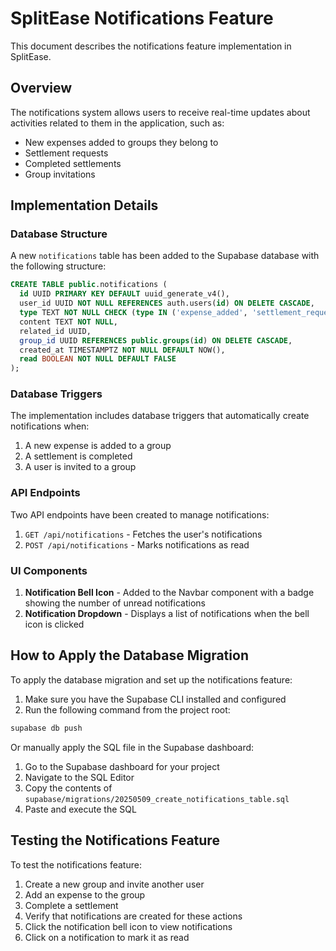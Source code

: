 # SplitEase Notifications Feature

This document describes the notifications feature implementation in SplitEase.

## Overview

The notifications system allows users to receive real-time updates about activities related to them in the application, such as:

- New expenses added to groups they belong to
- Settlement requests
- Completed settlements
- Group invitations

## Implementation Details

### Database Structure

A new `notifications` table has been added to the Supabase database with the following structure:

```sql
CREATE TABLE public.notifications (
  id UUID PRIMARY KEY DEFAULT uuid_generate_v4(),
  user_id UUID NOT NULL REFERENCES auth.users(id) ON DELETE CASCADE,
  type TEXT NOT NULL CHECK (type IN ('expense_added', 'settlement_request', 'settlement_completed', 'group_invitation')),
  content TEXT NOT NULL,
  related_id UUID,
  group_id UUID REFERENCES public.groups(id) ON DELETE CASCADE,
  created_at TIMESTAMPTZ NOT NULL DEFAULT NOW(),
  read BOOLEAN NOT NULL DEFAULT FALSE
);
```

### Database Triggers

The implementation includes database triggers that automatically create notifications when:

1. A new expense is added to a group
2. A settlement is completed
3. A user is invited to a group

### API Endpoints

Two API endpoints have been created to manage notifications:

1. `GET /api/notifications` - Fetches the user's notifications
2. `POST /api/notifications` - Marks notifications as read

### UI Components

1. **Notification Bell Icon** - Added to the Navbar component with a badge showing the number of unread notifications
2. **Notification Dropdown** - Displays a list of notifications when the bell icon is clicked

## How to Apply the Database Migration

To apply the database migration and set up the notifications feature:

1. Make sure you have the Supabase CLI installed and configured
2. Run the following command from the project root:

```bash
supabase db push
```

Or manually apply the SQL file in the Supabase dashboard:

1. Go to the Supabase dashboard for your project
2. Navigate to the SQL Editor
3. Copy the contents of `supabase/migrations/20250509_create_notifications_table.sql`
4. Paste and execute the SQL

## Testing the Notifications Feature

To test the notifications feature:

1. Create a new group and invite another user
2. Add an expense to the group
3. Complete a settlement
4. Verify that notifications are created for these actions
5. Click the notification bell icon to view notifications
6. Click on a notification to mark it as read
